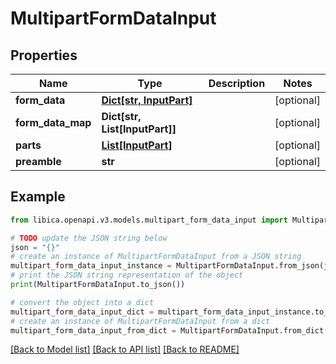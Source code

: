 # MultipartFormDataInput


## Properties

Name | Type | Description | Notes
------------ | ------------- | ------------- | -------------
**form_data** | [**Dict[str, InputPart]**](InputPart.md) |  | [optional] 
**form_data_map** | **Dict[str, List[InputPart]]** |  | [optional] 
**parts** | [**List[InputPart]**](InputPart.md) |  | [optional] 
**preamble** | **str** |  | [optional] 

## Example

```python
from libica.openapi.v3.models.multipart_form_data_input import MultipartFormDataInput

# TODO update the JSON string below
json = "{}"
# create an instance of MultipartFormDataInput from a JSON string
multipart_form_data_input_instance = MultipartFormDataInput.from_json(json)
# print the JSON string representation of the object
print(MultipartFormDataInput.to_json())

# convert the object into a dict
multipart_form_data_input_dict = multipart_form_data_input_instance.to_dict()
# create an instance of MultipartFormDataInput from a dict
multipart_form_data_input_from_dict = MultipartFormDataInput.from_dict(multipart_form_data_input_dict)
```
[[Back to Model list]](../README.md#documentation-for-models) [[Back to API list]](../README.md#documentation-for-api-endpoints) [[Back to README]](../README.md)


